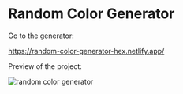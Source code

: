 # Random Color Generator

Go to the generator:

https://random-color-generator-hex.netlify.app/

Preview of the project:

![random color generator](https://github.com/nsrztkn/random-color-generator/assets/72336193/8694f451-ae95-4dc6-9b73-6ad9917b6b54)
